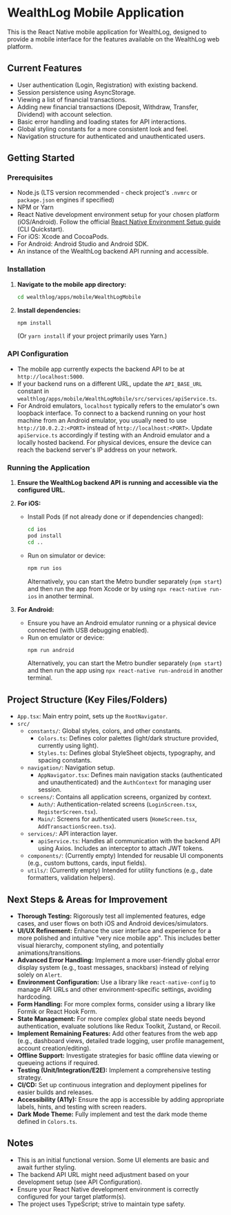 # WealthLog Mobile Application

This is the React Native mobile application for WealthLog, designed to provide a mobile interface for the features available on the WealthLog web platform.

## Current Features

*   User authentication (Login, Registration) with existing backend.
*   Session persistence using AsyncStorage.
*   Viewing a list of financial transactions.
*   Adding new financial transactions (Deposit, Withdraw, Transfer, Dividend) with account selection.
*   Basic error handling and loading states for API interactions.
*   Global styling constants for a more consistent look and feel.
*   Navigation structure for authenticated and unauthenticated users.

## Getting Started

### Prerequisites

*   Node.js (LTS version recommended - check project's `.nvmrc` or `package.json` engines if specified)
*   NPM or Yarn
*   React Native development environment setup for your chosen platform (iOS/Android). Follow the official [React Native Environment Setup guide](https://reactnative.dev/docs/environment-setup) (CLI Quickstart).
*   For iOS: Xcode and CocoaPods.
*   For Android: Android Studio and Android SDK.
*   An instance of the WealthLog backend API running and accessible.

### Installation

1.  **Navigate to the mobile app directory:**
    ```bash
    cd wealthlog/apps/mobile/WealthLogMobile
    ```

2.  **Install dependencies:**
    ```bash
    npm install
    ```
    (Or `yarn install` if your project primarily uses Yarn.)

### API Configuration

*   The mobile app currently expects the backend API to be at `http://localhost:5000`. 
*   If your backend runs on a different URL, update the `API_BASE_URL` constant in `wealthlog/apps/mobile/WealthLogMobile/src/services/apiService.ts`.
*   For Android emulators, `localhost` typically refers to the emulator's own loopback interface. To connect to a backend running on your host machine from an Android emulator, you usually need to use `http://10.0.2.2:<PORT>` instead of `http://localhost:<PORT>`. Update `apiService.ts` accordingly if testing with an Android emulator and a locally hosted backend. For physical devices, ensure the device can reach the backend server's IP address on your network.

### Running the Application

1.  **Ensure the WealthLog backend API is running and accessible via the configured URL.**

2.  **For iOS:**
    *   Install Pods (if not already done or if dependencies changed):
        ```bash
        cd ios
        pod install
        cd ..
        ```
    *   Run on simulator or device:
        ```bash
        npm run ios
        ```
        Alternatively, you can start the Metro bundler separately (`npm start`) and then run the app from Xcode or by using `npx react-native run-ios` in another terminal.

3.  **For Android:**
    *   Ensure you have an Android emulator running or a physical device connected (with USB debugging enabled).
    *   Run on emulator or device:
        ```bash
        npm run android
        ```
        Alternatively, you can start the Metro bundler separately (`npm start`) and then run the app using `npx react-native run-android` in another terminal.

## Project Structure (Key Files/Folders)

*   `App.tsx`: Main entry point, sets up the `RootNavigator`.
*   `src/`
    *   `constants/`: Global styles, colors, and other constants.
        *   `Colors.ts`: Defines color palettes (light/dark structure provided, currently using light).
        *   `Styles.ts`: Defines global StyleSheet objects, typography, and spacing constants.
    *   `navigation/`: Navigation setup.
        *   `AppNavigator.tsx`: Defines main navigation stacks (authenticated and unauthenticated) and the `AuthContext` for managing user session.
    *   `screens/`: Contains all application screens, organized by context.
        *   `Auth/`: Authentication-related screens (`LoginScreen.tsx`, `RegisterScreen.tsx`).
        *   `Main/`: Screens for authenticated users (`HomeScreen.tsx`, `AddTransactionScreen.tsx`).
    *   `services/`: API interaction layer.
        *   `apiService.ts`: Handles all communication with the backend API using Axios. Includes an interceptor to attach JWT tokens.
    *   `components/`: (Currently empty) Intended for reusable UI components (e.g., custom buttons, cards, input fields).
    *   `utils/`: (Currently empty) Intended for utility functions (e.g., date formatters, validation helpers).

## Next Steps & Areas for Improvement

*   **Thorough Testing:** Rigorously test all implemented features, edge cases, and user flows on both iOS and Android devices/simulators.
*   **UI/UX Refinement:** Enhance the user interface and experience for a more polished and intuitive "very nice mobile app". This includes better visual hierarchy, component styling, and potentially animations/transitions.
*   **Advanced Error Handling:** Implement a more user-friendly global error display system (e.g., toast messages, snackbars) instead of relying solely on `Alert`.
*   **Environment Configuration:** Use a library like `react-native-config` to manage API URLs and other environment-specific settings, avoiding hardcoding.
*   **Form Handling:** For more complex forms, consider using a library like Formik or React Hook Form.
*   **State Management:** For more complex global state needs beyond authentication, evaluate solutions like Redux Toolkit, Zustand, or Recoil.
*   **Implement Remaining Features:** Add other features from the web app (e.g., dashboard views, detailed trade logging, user profile management, account creation/editing).
*   **Offline Support:** Investigate strategies for basic offline data viewing or queueing actions if required.
*   **Testing (Unit/Integration/E2E):** Implement a comprehensive testing strategy.
*   **CI/CD:** Set up continuous integration and deployment pipelines for easier builds and releases.
*   **Accessibility (A11y):** Ensure the app is accessible by adding appropriate labels, hints, and testing with screen readers.
*   **Dark Mode Theme:** Fully implement and test the dark mode theme defined in `Colors.ts`.

## Notes

*   This is an initial functional version. Some UI elements are basic and await further styling.
*   The backend API URL might need adjustment based on your development setup (see API Configuration).
*   Ensure your React Native development environment is correctly configured for your target platform(s).
*   The project uses TypeScript; strive to maintain type safety.